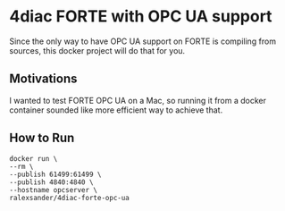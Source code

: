 # 4diac FORTE with OPC UA support

Since the only way to have OPC UA support on FORTE is compiling from sources, this docker project will do that for you.

## Motivations

I wanted to test FORTE OPC UA on a Mac, so running it from a docker container sounded like more efficient way to achieve that.

## How to Run

```
docker run \
--rm \
--publish 61499:61499 \
--publish 4840:4840 \
--hostname opcserver \
ralexsander/4diac-forte-opc-ua
```
